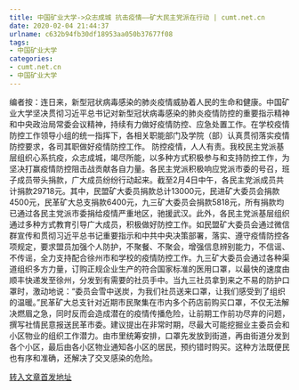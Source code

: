```yaml
---
title: 中国矿业大学->众志成城 抗击疫情——矿大民主党派在行动 | cumt.net.cn
date: 2020-02-04 21:44:37
urlname: c632b94fb30df18953aa050b37677f08
tags: 
- 中国矿业大学
categories:
- cumt.net.cn
- 中国矿业大学
---
```

编者按：连日来，新型冠状病毒感染的肺炎疫情威胁着人民的生命和健康。中国矿业大学坚决贯彻习近平总书记对新型冠状病毒感染的肺炎疫情防控的重要指示精神和中央政治局常委会议精神，持续有力做好疫情防控、应急处置工作。在学校疫情防控工作领导小组的统一指挥下，各相关职能部门及学院（部）认真贯彻落实疫情防控要求，各司其职做好疫情防控工作。 防控疫情，人人有责。我校民主党派基层组织心系抗疫，众志成城，竭尽所能，以多种方式积极参与和支持防控工作，为坚决打赢疫情防控阻击战贡献各自力量。各民主党派积极响应党派市委的号召，班子成员带头捐款，广大成员纷纷行动起来。截至2月4日中午，各民主党派成员共计捐款29718元。其中，民盟矿大委员捐款总计13000元，民进矿大委员会捐款4500元，民革矿大总支捐款6400元，九三矿大委员会捐款5818元，所有捐款均已通过各民主党派市委捐给疫情严重地区，驰援武汉。此外，各民主党派基层组织通过多种方式教育引导广大成员，积极做好防控工作。如民盟矿大委员会通过微信群宣传和贯彻习近平总书记重要指示和中共中央决策部署，落实、遵守疫情防控各项规定，要求盟员加强个人防护，不聚餐、不聚会，增强信息辨别能力，不信谣、不传谣，全力支持配合徐州市和学校的疫情防控工作。九三矿大委员会通过各种渠道组织多方力量，订购正规企业生产的符合国家标准的医用口罩，以最快的速度由顺丰快递发至徐州，分发到有需要的社员手中。当九三社员拿到来之不易的防护口罩时，激动地说：“委员会雪中送炭，为我们社员送来口罩，让我们感受到了组织的温暖。”民革矿大总支针对近期市民聚集在市内多个药店前购买口罩，不仅无法解决燃眉之急，同时反而会造成潜在的疫情传播危险，让前期工作前功尽弃的问题，撰写社情民意报送民革市委。建议提出在非常时期，尽最大可能挖掘业主委员会和小区物业的组织工作潜力。由市里统筹安排，口罩先发放到街道，再由街道分发到各个小区，最后由各小区物业通知各小区的居民，预约错时购买。这种方法既便民也有序和准确，还解决了交叉感染的危险。 



[转入文章首发地址](http://xwzx.cumt.edu.cn/85/ae/c523a558510/page.htm)
